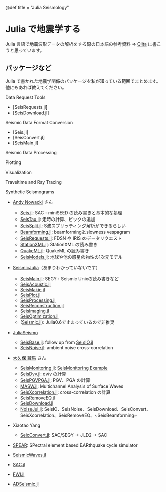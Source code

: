 @def title = "Julia Seismology"

# Julia で地震学する

Julia 言語で地震波形データの解析をする際の日本語の参考資料 ⇒ [Qiita](https://qiita.com/ytseis) に書こうと思っています。

## パッケージなど

Julia で書かれた地震学関係のパッケージを私が知っている範囲でまとめます。他にもあれば教えてください。

Data Request Tools
- [SeisRequests.jl]
- [SeisDownload.jl]

Seismic Data Format Conversion
- [Seis.jl]
- [SeisConvert.jl]
- [SeisMain.jl]

Seismic Data Processing

Plotting

Visualization

Traveltime and Ray Tracing

Synthetic Seismograms

- [Andy Nowacki](https://github.com/anowacki) さん
  - [Seis.jl](https://github.com/anowacki/Seis.jl): SAC・miniSEED の読み書きと基本的な処理
  - [SeisTau.jl](https://github.com/anowacki/SeisTau.jl): 走時の計算、ピックの追加
  - [SeisSplit.jl](https://github.com/anowacki/SeisSplit.jl): S波スプリッティング解析ができるらしい
  - [Beamforming.jl](https://github.com/anowacki/Beamforming.jl): beamformingとslowness vespagram
  - [SeisRequests.jl](https://github.com/anowacki/SeisRequests.jl): FDSN や IRIS のデータリクエスト
  - [StationXML.jl](https://github.com/anowacki/StationXML.jl): StationXML の読み書き
  - [QuakeML.jl](https://github.com/anowacki/QuakeML.jl): QuakeML の読み書き
  - [SeisModels.jl](https://github.com/anowacki/SeisModels.jl): 地球や他の惑星の物性の1次元モデル

- [SeismicJulia](https://github.com/SeismicJulia)（あまりわかっていないです）
  - [SeisMain.jl](https://github.com/SeismicJulia/SeisMain.jl): SEGY・Seismic Unixの読み書きなど
  - [SeisAcoustic.jl](https://github.com/SeismicJulia/SeisAcoustic.jl)
  - [SeisMakie.jl](https://github.com/SeismicJulia/SeisMakie.jl.git)
  - [SeisPlot.jl](https://github.com/SeismicJulia/SeisPlot.jl)
  - [SeisProcessing.jl](https://github.com/SeismicJulia/SeisProcessing.jl)
  - [SeisReconstruction.jl](https://github.com/SeismicJulia/SeisReconstruction.jl)
  - [SeisImaging.jl](https://github.com/SeismicJulia/SeisImaging.jl)
  - [SeisOptimization.jl](https://github.com/SeismicJulia/SeisOptimization.jl)
  - ([Seismic.jl](https://github.com/SeismicJulia/Seismic.jl)): Julia0.6で止まっているので非推奨

- [JuliaSeismo](https://github.com/JuliaSeismo)
  - [SeisBase.jl](https://github.com/JuliaSeismo/SeisBase.jl): follow up from [SeisIO.jl](https://github.com/jpjones76/SeisIO.jl)
  - [SeisNoise.jl](https://github.com/JuliaSeismo/SeisNoise.jl): ambient noise cross-correlation

- [大久保 蔵馬](https://kura-okubo.github.io/index_ja.html) さん
  - [SeisMonitoring.jl](https://github.com/kura-okubo/SeisMonitoring.jl): [SeisMonitoring Example](https://github.com/kura-okubo/SeisMonitoring_Example)
  - [SeisDvv.jl](https://github.com/kura-okubo/SeisDvv.jl?tab=readme-ov-file): dv/v の計算
  - [SeisPGVPGA.jl](https://github.com/kura-okubo/SeisPGVPGA.jl): PGV、PGA の計算
  - [MASW.jl](https://github.com/kura-okubo/MASW.jl): Multichannel Analysis of Surface Waves
  - [SeisXcorrelation.jl](https://github.com/jaredbryan881/SeisXcorrelation.jl?tab=readme-ov-file): cross-correlation の計算
  - [SeisRemoveEQ.jl](https://github.com/kura-okubo/SeisRemoveEQ.jl)
  - [SeisDownload.jl](https://github.com/kura-okubo/SeisDownload.jl)
  - [NoiseJul.jl](https://github.com/kura-okubo/NoiseJul.jl): SeisIO、SeisNoise、SeisDownload、SeisConvert、SeisXcorrelation、SeisRemoveEQ、~SeisBeamforming~

- Xiaotao Yang
  - [SeicConvert.jl](https://github.com/xtyangpsp/SeisConvert.jl): SAC/SEGY -> JLD2 -> SAC



- [SPEAR](https://github.com/thehalfspace/Spear): SPectral element based EARthquake cycle simulator
- [SeismicWaves.jl](https://github.com/GinvLab/SeismicWaves.jl)
- [SAC.jl](https://github.com/kura-okubo/SAC.jl)
- [FWI.jl](https://github.com/JuliaInv/FWI.jl)
- [ADSeismic.jl](https://github.com/kailaix/ADSeismic.jl)

